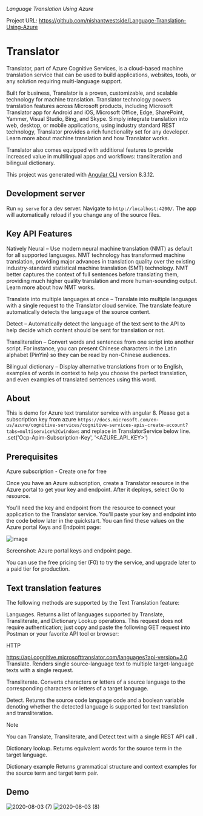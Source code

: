 *Language Translation Using Azure*

Project URL: https://github.com/nishantwestside/Language-Translation-Using-Azure

# Translator

Translator, part of Azure Cognitive Services, is a cloud-based machine translation service that can be used to build applications, websites, tools, or any solution requiring multi-language support.

Built for business, Translator is a proven, customizable, and scalable technology for machine translation. Translator technology powers translation features across Microsoft products, including Microsoft Translator app for Android and iOS, Microsoft Office, Edge, SharePoint, Yammer, Visual Studio, Bing, and Skype. Simply integrate translation into web, desktop, or mobile applications, using industry standard REST technology, Translator provides a rich functionality set for any developer. Learn more about machine translation and how Translator works.

Translator also comes equipped with additional features to provide increased value in multilingual apps and workflows: transliteration and bilingual dictionary.


This project was generated with [Angular CLI](https://github.com/angular/angular-cli) version 8.3.12.

## Development server

Run `ng serve` for a dev server. Navigate to `http://localhost:4200/`. The app will automatically reload if you change any of the source files.

## Key API Features

Natively Neural – Use modern neural machine translation (NMT) as default for all supported languages. NMT technology has transformed machine translation, providing major advances in translation quality over the existing industry-standard statistical machine translation (SMT) technology. NMT better captures the context of full sentences before translating them, providing much higher quality translation and more human-sounding output. Learn more about how NMT works.

Translate into multiple languages at once – Translate into multiple languages with a single request to the Translator cloud service. The translate feature automatically detects the language of the source content.

Detect – Automatically detect the language of the text sent to the API to help decide which content should be sent for translation or not.

Transliteration – Convert words and sentences from one script into another script. For instance, you can present Chinese characters in the Latin alphabet (PinYin) so they can be read by non-Chinese audiences.

Bilingual dictionary – Display alternative translations from or to English, examples of words in context to help you choose the perfect translation, and even examples of translated sentences using this word.


## About

This is demo for Azure text translator service with angular 8.
Please get a subscription key from azure   `https://docs.microsoft.com/en-us/azure/cognitive-services/cognitive-services-apis-create-account?tabs=multiservice%2Cwindows` and replace in TranslatorService below line.
.set('Ocp-Apim-Subscription-Key', '<AZURE_API_KEY>')


## Prerequisites
Azure subscription - Create one for free

Once you have an Azure subscription, create a Translator resource in the Azure portal to get your key and endpoint. After it deploys, select Go to resource.

You'll need the key and endpoint from the resource to connect your application to the Translator service. You'll paste your key and endpoint into the code below later in the quickstart. You can find these values on the Azure portal Keys and Endpoint page:


![image](https://user-images.githubusercontent.com/77064606/150807127-2761c0aa-585b-415b-b111-9e31e1c143e3.png)

Screenshot: Azure portal keys and endpoint page.

You can use the free pricing tier (F0) to try the service, and upgrade later to a paid tier for production.


## Text translation features
The following methods are supported by the Text Translation feature:

Languages. Returns a list of languages supported by Translate, Transliterate, and Dictionary Lookup operations. This request does not require authentication; just copy and paste the following GET request into Postman or your favorite API tool or browser:

HTTP

https://api.cognitive.microsofttranslator.com/languages?api-version=3.0
Translate. Renders single source-language text to multiple target-language texts with a single request.

Transliterate. Converts characters or letters of a source language to the corresponding characters or letters of a target language.

Detect. Returns the source code language code and a boolean variable denoting whether the detected language is supported for text translation and transliteration.

 Note

You can Translate, Transliterate, and Detect text with a single REST API call .

Dictionary lookup. Returns equivalent words for the source term in the target language.

Dictionary example Returns grammatical structure and context examples for the source term and target term pair.

## Demo

![2020-08-03 (7)](https://user-images.githubusercontent.com/48589838/89154539-af335e00-d584-11ea-8398-7792510ce065.png)
![2020-08-03 (8)](https://user-images.githubusercontent.com/48589838/89154541-b0648b00-d584-11ea-8872-1ce63be70cdc.png)

